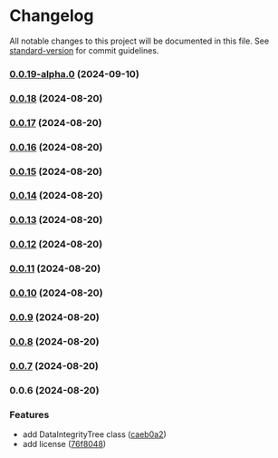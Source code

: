 # Changelog

All notable changes to this project will be documented in this file. See [standard-version](https://github.com/conventional-changelog/standard-version) for commit guidelines.

### [0.0.19-alpha.0](https://github.com/DIG-Network/DataIntegrityTree/compare/v0.0.18...v0.0.19-alpha.0) (2024-09-10)

### [0.0.18](https://github.com/Datalayer-Storage/DataIntegrityTree/compare/v0.0.17...v0.0.18) (2024-08-20)

### [0.0.17](https://github.com/Datalayer-Storage/DataIntegrityTree/compare/v0.0.16...v0.0.17) (2024-08-20)

### [0.0.16](https://github.com/Datalayer-Storage/DataIntegrityTree/compare/v0.0.15...v0.0.16) (2024-08-20)

### [0.0.15](https://github.com/Datalayer-Storage/DataIntegrityTree/compare/v0.0.14...v0.0.15) (2024-08-20)

### [0.0.14](https://github.com/Datalayer-Storage/DataIntegrityTree/compare/v0.0.13...v0.0.14) (2024-08-20)

### [0.0.13](https://github.com/Datalayer-Storage/DataIntegrityTree/compare/v0.0.12...v0.0.13) (2024-08-20)

### [0.0.12](https://github.com/Datalayer-Storage/DataIntegrityTree/compare/v0.0.11...v0.0.12) (2024-08-20)

### [0.0.11](https://github.com/Datalayer-Storage/DataIntegrityTree/compare/v0.0.10...v0.0.11) (2024-08-20)

### [0.0.10](https://github.com/Datalayer-Storage/DataIntegrityTree/compare/v0.0.9...v0.0.10) (2024-08-20)

### [0.0.9](https://github.com/Datalayer-Storage/DataIntegrityTree/compare/v0.0.8...v0.0.9) (2024-08-20)

### [0.0.8](https://github.com/Datalayer-Storage/DataIntegrityTree/compare/v0.0.7...v0.0.8) (2024-08-20)

### [0.0.7](https://github.com/Datalayer-Storage/DataIntegrityTree/compare/v0.0.6...v0.0.7) (2024-08-20)

### 0.0.6 (2024-08-20)


### Features

* add DataIntegrityTree class ([caeb0a2](https://github.com/Datalayer-Storage/DataIntegrityTree/commit/caeb0a2596ce99d1ff44d4654c7473a2f6368c2a))
* add license ([76f8048](https://github.com/Datalayer-Storage/DataIntegrityTree/commit/76f8048ff1cac183980f2549e1380fcacb180d0b))
